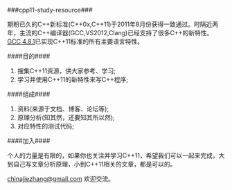 ###cpp11-study-resource###

期盼已久的C++新标准(C++0x,C++11)于2011年8月份获得一致通过。时隔近两年，主流的C++编译器(GCC,VS2012,Clang)已经支持了很多C++的新特性。[GCC 4.8.1](http://gcc.gnu.org/gcc-4.8/cxx0x_status.html)已实现C++11标准的所有主要语言特性。

####目的####
1. 搜集C++11资源，供大家参考、学习;
2. 学习并使用C++11的新特性来写C++程序;

####组成####
1. 资料(来源于文档、博客、论坛等);
2. 原理分析(知其然，还要知其所以然);
3. 对应特性的测试代码;

####加入####

个人的力量是有限的，如果你也关注并学习C++11，希望我们可以一起来完成，大到自己写文章分析原理，小到C++11相关的文章，都是可以的。

chinajiezhang@gmail.com 欢迎交流。
